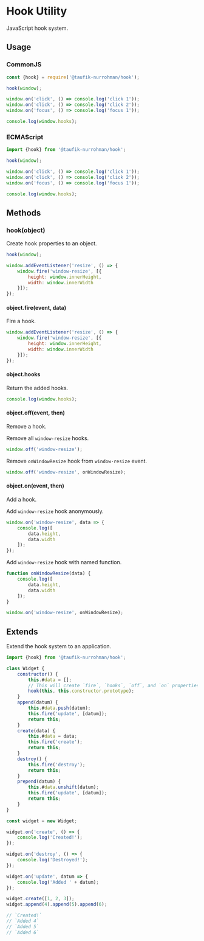 Hook Utility
============

JavaScript hook system.

Usage
-----

### CommonJS

~~~ js
const {hook} = require('@taufik-nurrohman/hook');

hook(window);

window.on('click', () => console.log('click 1'));
window.on('click', () => console.log('click 2'));
window.on('focus', () => console.log('focus 1'));

console.log(window.hooks);
~~~

### ECMAScript

~~~ js
import {hook} from '@taufik-nurrohman/hook';

hook(window);

window.on('click', () => console.log('click 1'));
window.on('click', () => console.log('click 2'));
window.on('focus', () => console.log('focus 1'));

console.log(window.hooks);
~~~

Methods
-------

### hook(object)

Create hook properties to an object.

~~~ js
hook(window);

window.addEventListener('resize', () => {
    window.fire('window-resize', [{
        height: window.innerHeight,
        width: window.innerWidth
    }]);
});
~~~

#### object.fire(event, data)

Fire a hook.

~~~ js
window.addEventListener('resize', () => {
    window.fire('window-resize', [{
        height: window.innerHeight,
        width: window.innerWidth
    }]);
});
~~~

#### object.hooks

Return the added hooks.

~~~ js
console.log(window.hooks);
~~~

#### object.off(event, then)

Remove a hook.

Remove all `window-resize` hooks.

~~~ js
window.off('window-resize');
~~~

Remove `onWindowResize` hook from `window-resize` event.

~~~ js
window.off('window-resize', onWindowResize);
~~~

#### object.on(event, then)

Add a hook.

Add `window-resize` hook anonymously.

~~~ js
window.on('window-resize', data => {
    console.log([
        data.height,
        data.width
    ]);
});
~~~

Add `window-resize` hook with named function.

~~~ js
function onWindowResize(data) {
    console.log([
        data.height,
        data.width
    ]);
}

window.on('window-resize', onWindowResize);
~~~

Extends
-------

Extend the hook system to an application.

~~~ js
import {hook} from '@taufik-nurrohman/hook';

class Widget {
    constructor() {
        this.#data = [];
        // This will create `fire`, `hooks`, `off`, and `on` properties
        hook(this, this.constructor.prototype);
    }
    append(datum) {
        this.#data.push(datum);
        this.fire('update', [datum]);
        return this;
    }
    create(data) {
        this.#data = data;
        this.fire('create');
        return this;
    }
    destroy() {
        this.fire('destroy');
        return this;
    }
    prepend(datum) {
        this.#data.unshift(datum);
        this.fire('update', [datum]);
        return this;
    }
}

const widget = new Widget;

widget.on('create', () => {
    console.log('Created!');
});

widget.on('destroy', () => {
    console.log('Destroyed!');
});

widget.on('update', datum => {
    console.log('Added ' + datum);
});

widget.create([1, 2, 3]);
widget.append(4).append(5).append(6);

// `Created!`
// `Added 4`
// `Added 5`
// `Added 6`
~~~